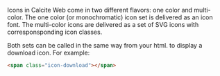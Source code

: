 Icons in Calcite Web come in two different flavors: one color and multi-color. The one color (or monochromatic) icon set is delivered as an icon font. The multi-color icons are delivered as a set of SVG icons with corresponsponding icon classes.

Both sets can be called in the same way from your html. to display a download icon. For example:

```html
<span class="icon-download"></span>
```
